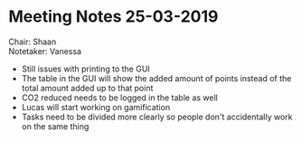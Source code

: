 <h1>Meeting Notes 25-03-2019</h1>

Chair: Shaan
<br>Notetaker: Vanessa</br>

* Still issues with printing to the GUI
* The table in the GUI will show the added amount of points instead of the total amount added up to that point
* CO2 reduced needs to be logged in the table as well
* Lucas will start working on gamification
* Tasks need to be divided more clearly so people don't accidentally work on the same thing   

